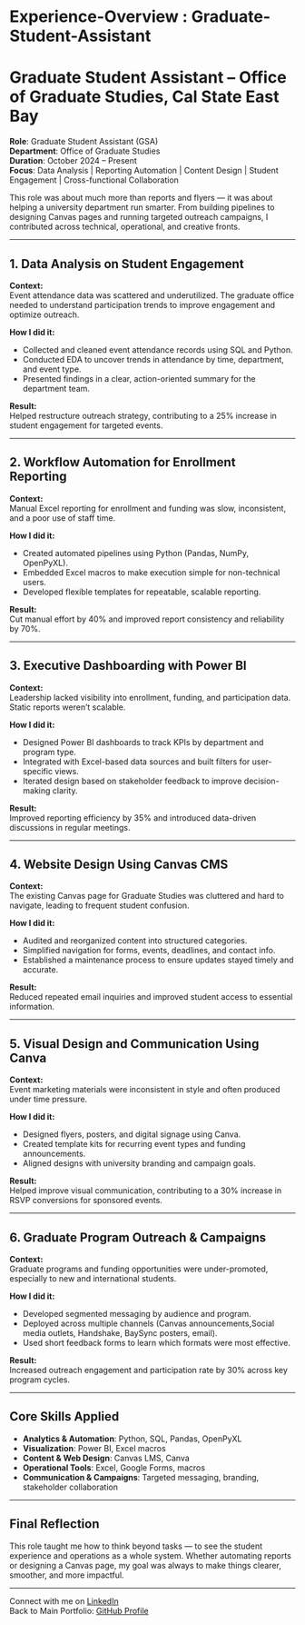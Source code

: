 # Experience-Overview : Graduate-Student-Assistant

# Graduate Student Assistant – Office of Graduate Studies, Cal State East Bay

**Role**: Graduate Student Assistant (GSA)  
**Department**: Office of Graduate Studies  
**Duration**: October 2024 – Present  
**Focus**: Data Analysis | Reporting Automation | Content Design | Student Engagement | Cross-functional Collaboration

This role was about much more than reports and flyers — it was about helping a university department run smarter. From building pipelines to designing Canvas pages and running targeted outreach campaigns, I contributed across technical, operational, and creative fronts.

---

## 1. Data Analysis on Student Engagement

**Context:**  
Event attendance data was scattered and underutilized. The graduate office needed to understand participation trends to improve engagement and optimize outreach.

**How I did it:**
- Collected and cleaned event attendance records using SQL and Python.
- Conducted EDA to uncover trends in attendance by time, department, and event type.
- Presented findings in a clear, action-oriented summary for the department team.

**Result:**  
Helped restructure outreach strategy, contributing to a 25% increase in student engagement for targeted events.

---

## 2. Workflow Automation for Enrollment Reporting

**Context:**  
Manual Excel reporting for enrollment and funding was slow, inconsistent, and a poor use of staff time.

**How I did it:**
- Created automated pipelines using Python (Pandas, NumPy, OpenPyXL).
- Embedded Excel macros to make execution simple for non-technical users.
- Developed flexible templates for repeatable, scalable reporting.

**Result:**  
Cut manual effort by 40% and improved report consistency and reliability by 70%.

---

## 3. Executive Dashboarding with Power BI

**Context:**  
Leadership lacked visibility into enrollment, funding, and participation data. Static reports weren’t scalable.

**How I did it:**
- Designed Power BI dashboards to track KPIs by department and program type.
- Integrated with Excel-based data sources and built filters for user-specific views.
- Iterated design based on stakeholder feedback to improve decision-making clarity.

**Result:**  
Improved reporting efficiency by 35% and introduced data-driven discussions in regular meetings.

---

## 4. Website Design Using Canvas CMS

**Context:**  
The existing Canvas page for Graduate Studies was cluttered and hard to navigate, leading to frequent student confusion.

**How I did it:**
- Audited and reorganized content into structured categories.
- Simplified navigation for forms, events, deadlines, and contact info.
- Established a maintenance process to ensure updates stayed timely and accurate.

**Result:**  
Reduced repeated email inquiries and improved student access to essential information.

---

## 5. Visual Design and Communication Using Canva

**Context:**  
Event marketing materials were inconsistent in style and often produced under time pressure.

**How I did it:**
- Designed flyers, posters, and digital signage using Canva.
- Created template kits for recurring event types and funding announcements.
- Aligned designs with university branding and campaign goals.

**Result:**  
Helped improve visual communication, contributing to a 30% increase in RSVP conversions for sponsored events.

---

## 6. Graduate Program Outreach & Campaigns

**Context:**  
Graduate programs and funding opportunities were under-promoted, especially to new and international students.

**How I did it:**
- Developed segmented messaging by audience and program.
- Deployed across multiple channels (Canvas announcements,Social media outlets, Handshake, BaySync posters, email).
- Used short feedback forms to learn which formats were most effective.

**Result:**  
Increased outreach engagement and participation rate by 30% across key program cycles.

---

## Core Skills Applied

- **Analytics & Automation**: Python, SQL, Pandas, OpenPyXL  
- **Visualization**: Power BI, Excel macros  
- **Content & Web Design**: Canvas LMS, Canva  
- **Operational Tools**: Excel, Google Forms, macros  
- **Communication & Campaigns**: Targeted messaging, branding, stakeholder collaboration

---

## Final Reflection

This role taught me how to think beyond tasks — to see the student experience and operations as a whole system. Whether automating reports or designing a Canvas page, my goal was always to make things clearer, smoother, and more impactful.

---

Connect with me on [LinkedIn](https://www.linkedin.com/in/samadrita-roy-chowdhury)  
Back to Main Portfolio: [GitHub Profile](https://github.com/SamadritaR)
